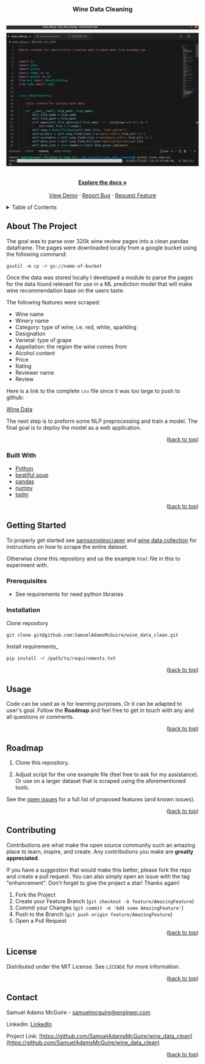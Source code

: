 <div id="top"></div>

<h3 align="center">Wine Data Cleaning</h3>

<br />
<div align="center">
  <a href="https://github.com/SamuelAdamsMcGuire/wine_data_clean">
    <img src="images/clean_data.png" alt="Logo">
  </a>


  <p align="center">
    <br />
    <a href="https://github.com/SamuelAdamsMcGuire/wine_data_clean"><strong>Explore the docs »</strong></a>
    <br />
    <br />
    <a href="https://github.com/SamuelAdamsMcGuire/wine_data_clean">View Demo</a>
    ·
    <a href="https://github.com/SamuelAdamsMcGuire/wine_data_clean/issues">Report Bug</a>
    ·
    <a href="https://github.com/SamuelAdamsMcGuire/wine_data_clean/issues">Request Feature</a>
  </p>
</div>


<!-- TABLE OF CONTENTS -->
<details>
  <summary>Table of Contents</summary>
  <ol>
    <li>
      <a href="#about-the-project">About The Project</a>
      <ul>
        <li><a href="#built-with">Built With</a></li>
      </ul>
    </li>
    <li>
      <a href="#getting-started">Getting Started</a>
      <ul>
        <li><a href="#prerequisites">Prerequisites</a></li>
        <li><a href="#installation">Installation</a></li>
      </ul>
    </li>
    <li><a href="#usage">Usage</a></li>
    <li><a href="#roadmap">Roadmap</a></li>
    <li><a href="#contributing">Contributing</a></li>
    <li><a href="#license">License</a></li>
    <li><a href="#contact">Contact</a></li>
  </ol>
</details>


<!-- ABOUT THE PROJECT -->
## About The Project

The goal was to parse over 320k wine review pages into a clean pandas dataframe. The pages were downloaded locally from a google bucket using the following command:
```
gsutil -m cp -r gs://name-of-bucket
```

Once the data was stored locally I developed a module to parse the pages for the data found relevant for use in a ML prediction model that will make wine recommendation base on the users taste.  

The following features were scraped:

- Wine name
- Winery name
- Category: type of wine, i.e. red, white, sparkling
- Designation
- Varietal: type of grape
- Appellation: the region the wine comes from
- Alcohol content
- Price
- Rating
- Reviewer name
- Review

Here is a link to the complete `csv` file since it was too large to push to github:

[Wine Data](https://www.kaggle.com/samuelmcguire/wine-reviews-data)

The next step is to preform some NLP preprocessing and train a model. The final goal is to deploy the model as a web application.

<p align="right">(<a href="#top">back to top</a>)</p>


### Built With

* [Python](https://www.python.org/)
* [beatiful soup](https://www.crummy.com/software/BeautifulSoup/bs4/doc/)
* [pandas](https://pandas.pydata.org/)
* [numpy](https://numpy.org)
* [tqdm](https://tqdm.github.io/)

<p align="right">(<a href="#top">back to top</a>)</p>



<!-- GETTING STARTED -->
## Getting Started

To properly get started see [samssimplescraper](https://github.com/SamuelAdamsMcGuire/simplescraper) and [wine data collection](https://github.com/SamuelAdamsMcGuire/wine_data_collection) for instructions on how to scrape the entire dataset. 

Otherwise clone this repository and us the example `html` file in this to experiment with. 

### Prerequisites

- See requirements for need python libraries

### Installation

Clone repository
  ```shell
  git clone git@github.com:SamuelAdamsMcGuire/wine_data_clean.git
  ```

Install requirements_
```shell
pip install -r /path/to/requirements.txt
``` 

                
<p align="right">(<a href="#top">back to top</a>)</p>


<!-- USAGE EXAMPLES -->
## Usage

Code can be used as is for learning purposes. Or it can be adapted to user's goal. Follow the **Roadmap** and feel free to get in touch with any and all questions or comments. 

<p align="right">(<a href="#top">back to top</a>)</p>


<!-- ROADMAP -->
## Roadmap

1. Clone this repository.

2. Adjust script for the one example file (feel free to ask for my assistance). Or use on a larger dataset that is scraped using the aforementioned tools.


See the [open issues](https://github.com/SamuelAdamsMcGuire/wine_data_clean/issues) for a full list of proposed features (and known issues).

<p align="right">(<a href="#top">back to top</a>)</p>

<!-- CONTRIBUTING -->
## Contributing

Contributions are what make the open source community such an amazing place to learn, inspire, and create. Any contributions you make are **greatly appreciated**.

If you have a suggestion that would make this better, please fork the repo and create a pull request. You can also simply open an issue with the tag "enhancement".
Don't forget to give the project a star! Thanks again!

1. Fork the Project
2. Create your Feature Branch (`git checkout -b feature/AmazingFeature`)
3. Commit your Changes (`git commit -m 'Add some AmazingFeature'`)
4. Push to the Branch (`git push origin feature/AmazingFeature`)
5. Open a Pull Request

<p align="right">(<a href="#top">back to top</a>)</p>


<!-- LICENSE -->
## License

Distributed under the MIT License. See `LICENSE` for more information.

<p align="right">(<a href="#top">back to top</a>)</p>


<!-- CONTACT -->
## Contact

Samuel Adams McGuire - samuelmcguire@engineer.com

Linkedin: [LinkedIn](https://www.linkedin.com/in/samuel-mcguire/)

Project Link: [https://github.com/SamuelAdamsMcGuire/wine_data_clean](https://github.com/SamuelAdamsMcGuire/wine_data_clean)

<p align="right">(<a href="#top">back to top</a>)</p>
